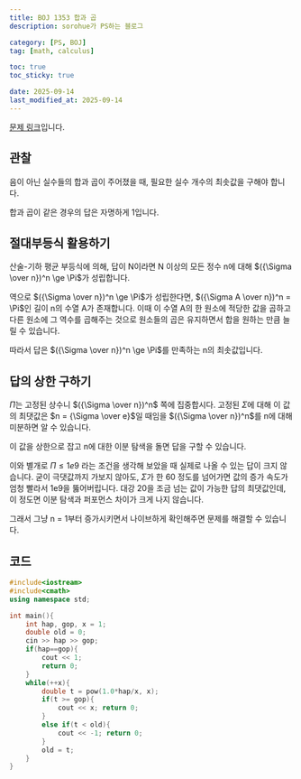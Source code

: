 ```yaml
---
title: BOJ 1353 합과 곱
description: sorohue가 PS하는 블로그

category: [PS, BOJ]
tag: [math, calculus]

toc: true
toc_sticky: true

date: 2025-09-14
last_modified_at: 2025-09-14
---
```


[문제 링크](http://boj.kr/1353)입니다.

## 관찰

음이 아닌 실수들의 합과 곱이 주어졌을 때, 필요한 실수 개수의 최솟값을 구해야 합니다.

합과 곱이 같은 경우의 답은 자명하게 1입니다.

## 절대부등식 활용하기

산술-기하 평균 부등식에 의해, 답이 N이라면 N 이상의 모든 정수 n에 대해 $({\Sigma \over n})^n \ge \Pi$가 성립합니다.

역으로 $({\Sigma \over n})^n \ge \Pi$가 성립한다면, $({\Sigma A \over n})^n = \Pi$인 길이 n의 수열 A가 존재합니다. 이때 이 수열 A의 한 원소에 적당한 값을 곱하고 다른 원소에 그 역수를 곱해주는 것으로 원소들의 곱은 유지하면서 합을 원하는 만큼 늘릴 수 있습니다.

따라서 답은 $({\Sigma \over n})^n \ge \Pi$를 만족하는 n의 최솟값입니다.

## 답의 상한 구하기

$\Pi$는 고정된 상수니 $({\Sigma \over n})^n$ 쪽에 집중합시다. 고정된 $\Sigma$에 대해 이 값의 최댓값은 $n = {\Sigma \over e}$일 때임을 $({\Sigma \over n})^n$를 n에 대해 미분하면 알 수 있습니다.

이 값을 상한으로 잡고 n에 대한 이분 탐색을 돌면 답을 구할 수 있습니다.

이와 별개로 $\Pi \le 1e9$ 라는 조건을 생각해 보았을 때 실제로 나올 수 있는 답이 크지 않습니다. 굳이 극댓값까지 가보지 않아도, $\Sigma$가 한 60 정도를 넘어가면 값의 증가 속도가 엄청 빨라서 1e9을 뚫어버립니다. 대강 20을 조금 넘는 값이 가능한 답의 최댓값인데, 이 정도면 이분 탐색과 퍼포먼스 차이가 크게 나지 않습니다.

그래서 그냥 n = 1부터 증가시키면서 나이브하게 확인해주면 문제를 해결할 수 있습니다.

## 코드

```cpp
#include<iostream>
#include<cmath>
using namespace std;

int main(){
	int hap, gop, x = 1;
	double old = 0;
	cin >> hap >> gop;
	if(hap==gop){
		cout << 1;
		return 0;
	}
	while(++x){
		double t = pow(1.0*hap/x, x);
		if(t >= gop){
			cout << x; return 0;
		}
		else if(t < old){
			cout << -1; return 0;
		}
		old = t;
	}
}
```